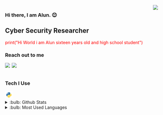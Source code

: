 <img src="https://tenor.com/view/nerowo-fsociety-gif-25016248" align="right" widht="400" height="250">

### Hi there, I am Alun. :blush: 
## Cyber Security Researcher

<font color="red">print("Hi World i am Alun sixteen years old and high school student") </font>

### Reach out to me

[<img width="22" src="https://unpkg.com/simple-icons@v7/icons/youtube.svg" align="left" />][youtube]
[<img width="22" src="https://unpkg.com/simple-icons@v7/icons/discord.svg" align="left" />][discord]

<br />
<br />

### Tech I Use 
<img src="https://raw.githubusercontent.com/github/explore/80688e429a7d4ef2fca1e82350fe8e3517d3494d/topics/python/python.png" widht="25" height="25">

<details>
<summary>:bulb: Github Stats </summary>
<img src="https://github-readme-stats.vercel.app/api?username=AlunWulf&theme=radical">
</details>

<details>
<summary>:bulb: Most Used Languages </summary>
<img src="https://github-readme-stats.vercel.app/api/top-langs/?username=AlunWulf&layout=compact">
</details>

[discord]: https://discord.gg/V5ftTYFwXr
[youtube]: https://www.youtube.com/channel/UCqUEfN4QS6GpmLQF8r7_bnw



